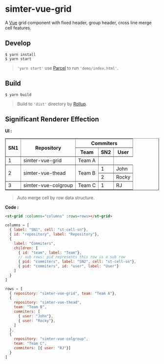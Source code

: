 # simter-vue-grid

A [Vue] grid component with fixed header, group header, cross line merge cell features.

## Develop

```shell
$ yarn install
$ yarn start
```

> `'yarn start'` use [Parcel] to run `'demo/index.html'`.

## Build

```shell
$ yarn build
```

> Build to `'dist'` directory by [Rollup].

## Significant Renderer Effection

**UI :**

<table border=1>
  <!-- controll column with -->
  <colgroup></colgroup>
  <!-- header -->
  <thead>
    <tr>
      <th rowspan=2>SN1</th>
      <th rowspan=2>Repository</th>
      <th colspan=3 style="text-align:center">Commiters</th>
    </tr>
    <tr><th>Team</th><th>SN2</th><th>User</th></tr>
  </thead>
  <!-- content -->
  <tbody>
    <tr><td>1</td><td>simter-vue-grid</td><td>Team A</td><td></td></tr>
    <tr>
      <td rowspan=2>2</td>
      <td rowspan=2>simter-vue-thead</td>
      <td rowspan=2>Team B</td>
      <td>1</td>
      <td>John</td>
    </tr>
    <tr><td>2</td><td>Rocky</td></tr>
    <tr>
      <td>3</td>
      <td>simter-vue-colgroup</td>
      <td>Team C</td>
      <td>1</td>
      <td>RJ</td>
    </tr>
  </tbody>
</table>

> Auto merge cell by row data structure.

**Code :**

```html
<st-grid :columns="columns" :rows=rows></st-grid>
```

```js
columns = [
  { label: "SN1", cell: "st-cell-sn"},
  { id: "repository", label: "Repository"},
  { 
    label: "Commiters", 
    children: [
      { id: "team", label: "Team"},
      // sub rows: pid represents this row is a sub row
      { pid: "commiters", label: "SN2", cell: "st-cell-sn"},
      { pid: "commiters", id: "user", label: "User"}
    ]
  }
]

rows = [
  { repository: "simter-vue-grid", team: "Team A"},
  { 
    repository: "simter-vue-thead", 
    team: "Team B",
    commiters: [
      { user: "John"},
      { user: "Rocky"},
    ] 
  },
  { 
    repository: "simter-vue-colgroup", 
    team: "Team C", 
    commiters: [{ user: "RJ"}]
  }
]
```


[Vue]: https://vuejs.org
[Parcel]: https://parceljs.org
[Rollup]: https://rollupjs.org